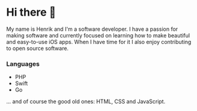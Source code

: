 # Hi there 👋

My name is Henrik and I'm a software developer.
I have a passion for making software and currently focused on learning how to make beautiful and easy-to-use iOS apps.
When I have time for it I also enjoy contributing to open source software.

### Languages

- PHP
- Swift
- Go

... and of course the good old ones: HTML, CSS and JavaScript.
